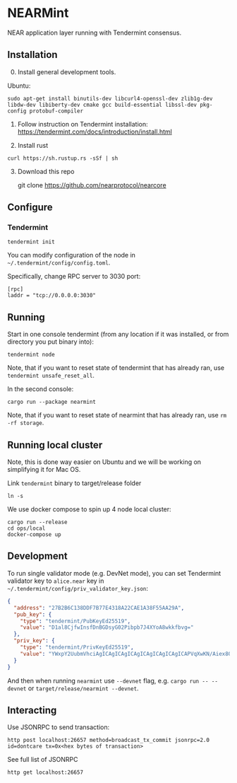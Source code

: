# NEARMint

NEAR application layer running with Tendermint consensus.

## Installation

0. Install general development tools.

Ubuntu:

    sudo apt-get install binutils-dev libcurl4-openssl-dev zlib1g-dev libdw-dev libiberty-dev cmake gcc build-essential libssl-dev pkg-config protobuf-compiler

1. Follow instruction on Tendermint installation: https://tendermint.com/docs/introduction/install.html

2. Install rust

```
curl https://sh.rustup.rs -sSf | sh
```

3. Download this repo

    git clone https://github.com/nearprotocol/nearcore

## Configure

### Tendermint

    tendermint init

You can modify configuration of the node in `~/.tendermint/config/config.toml`.

Specifically, change RPC server to 3030 port:
```$toml
[rpc]
laddr = "tcp://0.0.0.0:3030"
```

## Running

Start in one console tendermint (from any location if it was installed, or from directory you put binary into):

    tendermint node
    
Note, that if you want to reset state of tendermint that has already ran, use `tendermint unsafe_reset_all`.

In the second console:

    cargo run --package nearmint
    
Note, that if you want to reset state of nearmint that has already ran, use `rm -rf storage`.
    
## Running local cluster

Note, this is done way easier on Ubuntu and we will be working on simplifying it for Mac OS.

Link `tendermint` binary to target/release folder

    ln -s 

We use docker compose to spin up 4 node local cluster:

    cargo run --release
    cd ops/local
    docker-compose up


## Development

To run single validator mode (e.g. DevNet mode), you can set Tendermint validator key to `alice.near` key in `~/.tendermint/config/priv_validator_key.json`:

```json
{
  "address": "27B2B6C138DDF7B77E4318A22CAE1A38F55AA29A",
  "pub_key": {
    "type": "tendermint/PubKeyEd25519",
    "value": "D1al8CjfwInsfDnBGDsyG02Pibpb7J4XYoA8wkkfbvg="
  },
  "priv_key": {
    "type": "tendermint/PrivKeyEd25519",
    "value": "YWxpY2UubmVhciAgICAgICAgICAgICAgICAgICAgICAPVqXwKN/Aiex8OcEYOzIbTY+JulvsnhdigDzCSR9u+A=="
  }
}
```


And then when running `nearmint` use `--devnet` flag, e.g. `cargo run -- --devnet` or `target/release/nearmint --devnet`.
    
## Interacting

Use JSONRPC to send transaction:

    http post localhost:26657 method=broadcast_tx_commit jsonrpc=2.0 id=dontcare tx=0x<hex bytes of transaction>

See full list of JSONRPC

    http get localhost:26657

